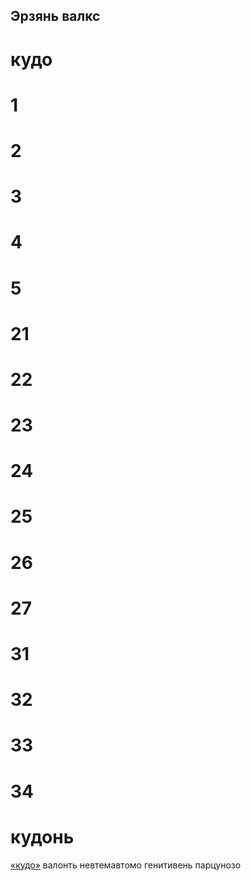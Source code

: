 ## Эрзянь валкс

# кудо

# 1

# 2

# 3

# 4

# 5

# 21

# 22

# 23

# 24

# 25

# 26

# 27

# 31

# 32

# 33

# 34


# кудонь
[«кудо»](https://rueter.github.io/emerald/dictionaries/docs/myv_erzjanj_valks.html#кудо) валонть невтемавтомо генитивень парцунозо